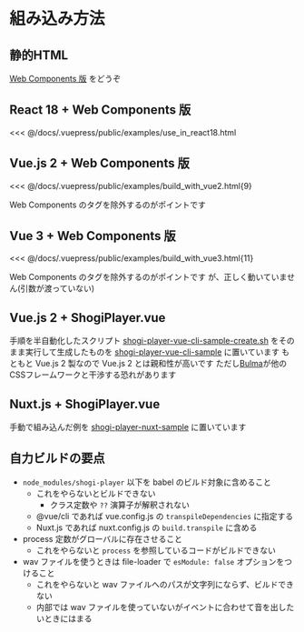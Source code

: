 # 組み込み方法

## 静的HTML

[Web Components 版](/guide/usage/) をどうぞ

## React 18 + Web Components 版

<<< @/docs/.vuepress/public/examples/use_in_react18.html
<LinkToExample name="use_in_react18" />

## Vue.js 2 + Web Components 版

<<< @/docs/.vuepress/public/examples/build_with_vue2.html{9}
<LinkToExample name="build_with_vue2" />

Web Components のタグを除外するのがポイントです

## Vue 3 + Web Components 版

<<< @/docs/.vuepress/public/examples/build_with_vue3.html{11}
<LinkToExample name="build_with_vue3" />

Web Components のタグを除外するのがポイントです
が、正しく動いていません(引数が渡っていない) <Badge text="お手上げ" type="error" vertical="top" />

## Vue.js 2 + ShogiPlayer.vue

手順を半自動化したスクリプト [shogi-player-vue-cli-sample-create.sh](https://github.com/akicho8/shogi-player/blob/master/shogi-player-vue-cli-sample-create.sh) をそのまま実行して生成したものを [shogi-player-vue-cli-sample](https://github.com/akicho8/shogi-player/tree/master/shogi-player-vue-cli-sample) に置いています
もともと Vue.js 2 製なので Vue.js 2 とは親和性が高いです
ただし[Bulma](https://bulma.io/)が他のCSSフレームワークと干渉する恐れがあります

## Nuxt.js + ShogiPlayer.vue

手動で組み込んだ例を [shogi-player-nuxt-sample](https://github.com/akicho8/shogi-player/tree/master/shogi-player-nuxt-sample) に置いています

## 自力ビルドの要点

* `node_modules/shogi-player` 以下を babel のビルド対象に含めること
  * これをやらないとビルドできない
    * クラス定数や `??` 演算子が解釈されない
  * @vue/cli であれば vue.config.js の `transpileDependencies` に指定する
  * Nuxt.js であれば nuxt.config.js の `build.transpile` に含める
* process 定数がグローバルに存在させること
  * これをやらないと `process` を参照しているコードがビルドできない
* wav ファイルを使うときは file-loader で `esModule: false` オプションをつけること
  * これをやらないと wav ファイルへのパスが文字列にならず、ビルドできない
  * 内部では wav ファイルを使っていないがイベントに合わせて音を出したいときにはまる
